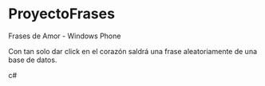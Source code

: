 ProyectoFrases
==============

Frases de Amor - Windows Phone

Con tan solo dar click en el corazón saldrá una frase aleatoriamente de una base de datos.

c#
